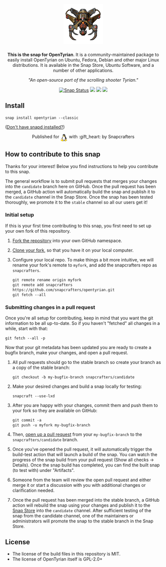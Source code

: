 <h1 align="center">
  <img src="snap/gui/tyrian.png" alt="OpenTyrian">
</h1>

<p align="center"><b>This is the snap for OpenTyrian</b>. It is a community-maintained package to easily install OpenTyrian on Ubuntu, Fedora, Debian and other major Linux distributions. It is available in the Snap Store, Ubuntu Software, and a number of other applications.</p>

<p align="center"><i>"An open-source port of the scrolling shooter Tyrian."</i></p>

<p align="center">
<a href="https://snapcraft.io/opentyrian"><img src="https://snapcraft.io/opentyrian/badge.svg" alt="Snap Status"></a>
<a href="https://github.com/snapcrafters/opentyrian/actions/workflows/sync-upstream.yml"><img src="https://github.com/snapcrafters/opentyrian/actions/workflows/sync-upstream.yml/badge.svg"></a>
<a href="https://github.com/snapcrafters/opentyrian/actions/workflows/release-to-candidate.yml"><img src="https://github.com/snapcrafters/opentyrian/actions/workflows/release-to-candidate.yml/badge.svg"></a>
<a href="https://github.com/snapcrafters/opentyrian/actions/workflows/promote-to-stable.yml"><img src="https://github.com/snapcrafters/opentyrian/actions/workflows/promote-to-stable.yml/badge.svg"></a>
</p>

## Install

```shell
snap install opentyrian --classic
```

([Don't have snapd installed?](https://snapcraft.io/docs/core/install))

<p align="center">Published for <img src="https://raw.githubusercontent.com/anythingcodes/slack-emoji-for-techies/gh-pages/emoji/tux.png" align="top" width="24" /> with :gift_heart: by Snapcrafters</p>

## How to contribute to this snap

Thanks for your interest! Below you find instructions to help you contribute to this snap.

The general workflow is to submit pull requests that merges your changes into the `candidate` branch here on GitHub. Once the pull request has been merged, a GitHub action will automatically build the snap and publish it to the `candidate` channel in the Snap Store. Once the snap has been tested thoroughly, we promote it to the `stable` channel so all our users get it!

### Initial setup

If this is your first time contributing to this snap, you first need to set up your own fork of this repository.

1. [Fork the repository](https://docs.github.com/en/github/getting-started-with-github/fork-a-repo) into your own GitHub namespace.
2. [Clone your fork](https://git-scm.com/book/en/v2/Git-Basics-Getting-a-Git-Repository), so that you have it on your local computer.
3. Configure your local repo. To make things a bit more intuitive, we will rename your fork's remote to `myfork`, and add the snapcrafters repo as `snapcrafters`.

   ```shell
   git remote rename origin myfork
   git remote add snapcrafters https://github.com/snapcrafters/opentyrian.git
   git fetch --all
   ```

### Submitting changes in a pull request

Once you're all setup for contributing, keep in mind that you want the git information to be all up-to-date. So if you haven't "fetched" all changes in a while, start with that:

```shell
git fetch --all -p
```

Now that your git metadata has been updated you are ready to create a bugfix branch, make your changes, and open a pull request.

1. All pull requests should go to the stable branch so create your branch as a copy of the stable branch:

   ```shell
   git checkout -b my-bugfix-branch snapcrafters/candidate
   ```

2. Make your desired changes and build a snap locally for testing:

   ```shell
   snapcraft --use-lxd
   ```

3. After you are happy with your changes, commit them and push them to your fork so they are available on GitHub:

   ```shell
   git commit -a
   git push -u myfork my-bugfix-branch
   ```

4. Then, [open up a pull request](https://docs.github.com/en/github/collaborating-with-issues-and-pull-requests/about-pull-requests) from your `my-bugfix-branch` to the `snapcrafters/candidate` branch.
5. Once you've opened the pull request, it will automatically trigger the build-test action that will launch a build of the snap. You can watch the progress of the snap build from your pull request (Show all checks -> Details). Once the snap build has completed, you can find the built snap (to test with) under "Artifacts".
6. Someone from the team will review the open pull request and either merge it or start a discussion with you with additional changes or clarification needed.
7. Once the pull request has been merged into the stable branch, a GitHub action will rebuild the snap using your changes and publish it to the [Snap Store](https://snapcraft.io/opentyrian) into the `candidate` channel. After sufficient testing of the snap from the candidate channel, one of the maintainers or administrators will promote the snap to the stable branch in the Snap Store.

## License

- The license of the build files in this repository is MIT.
- The license of OpenTyrian itself is GPL-2.0+
